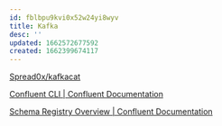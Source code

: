 ```yaml
---
id: fblbpu9kvi0x52w24yi8wyv
title: Kafka
desc: ''
updated: 1662572677592
created: 1662399674117
---
```


[Spread0x/kafkacat](https://github.com/Spread0x/kafkacat)

[Confluent CLI | Confluent Documentation](https://docs.confluent.io/confluent-cli/current/)

[Schema Registry Overview | Confluent Documentation](https://docs.confluent.io/platform/current/schema-registry/)